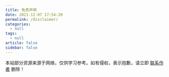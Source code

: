 ```yaml
---
title: 免责声明
date: 2021-12-07 17:54:20
permalink: /disclaimer/
categories:
  - null
tags:
  - null
article: false
sidebar: false
---
```


本站部分资源来源于网络，仅供学习参考。如有侵权，表示抱歉，请立即 [联系作者](/about/) 删除！
